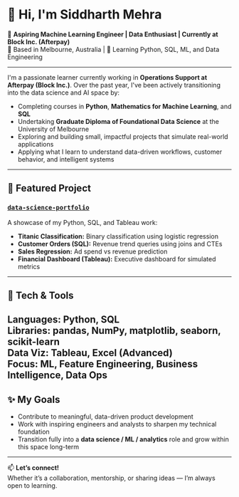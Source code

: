 # 👋 Hi, I'm Siddharth Mehra

🎯 **Aspiring Machine Learning Engineer | Data Enthusiast | Currently at Block Inc. (Afterpay)**  
📍 Based in Melbourne, Australia | 🌱 Learning Python, SQL, ML, and Data Engineering

---

I'm a passionate learner currently working in **Operations Support at Afterpay (Block Inc.)**. Over the past year, I've been actively transitioning into the data science and AI space by:

- Completing courses in **Python**, **Mathematics for Machine Learning**, and **SQL**
- Undertaking **Graduate Diploma of Foundational Data Science** at the University of Melbourne
- Exploring and building small, impactful projects that simulate real-world applications
- Applying what I learn to understand data-driven workflows, customer behavior, and intelligent systems

---

## 📌 Featured Project

### [`data-science-portfolio`](https://github.com/sidmehra17/data-science-portfolio)
A showcase of my Python, SQL, and Tableau work:
- **Titanic Classification:** Binary classification using logistic regression
- **Customer Orders (SQL):** Revenue trend queries using joins and CTEs
- **Sales Regression:** Ad spend vs revenue prediction
- **Financial Dashboard (Tableau):** Executive dashboard for simulated metrics

---

## 🧰 Tech & Tools

**Languages:** Python, SQL  
**Libraries:** pandas, NumPy, matplotlib, seaborn, scikit-learn  
**Data Viz:** Tableau, Excel (Advanced)  
**Focus:** ML, Feature Engineering, Business Intelligence, Data Ops
---

## ✨ My Goals
- Contribute to meaningful, data-driven product development  
- Work with inspiring engineers and analysts to sharpen my technical foundation  
- Transition fully into a **data science / ML / analytics** role and grow within this space long-term

---

📫 **Let’s connect!**  
Whether it’s a collaboration, mentorship, or sharing ideas — I’m always open to learning.

